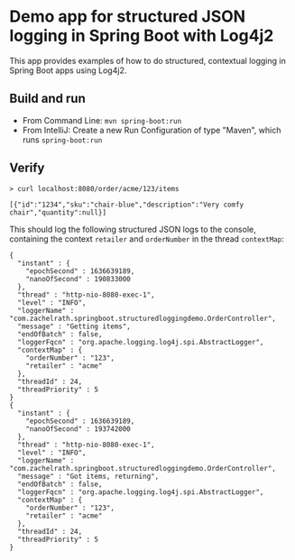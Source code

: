 # Demo app for structured JSON logging in Spring Boot with Log4j2

This app provides examples of how to do structured, contextual logging in Spring Boot apps using Log4j2.

## Build and run

- From Command Line: `mvn spring-boot:run`
- From IntelliJ: Create a new Run Configuration of type "Maven", which runs `spring-boot:run`

## Verify

```shell
> curl localhost:8080/order/acme/123/items

[{"id":"1234","sku":"chair-blue","description":"Very comfy chair","quantity":null}]
```

This should log the following structured JSON logs to the console, containing the context `retailer` and `orderNumber` in the thread `contextMap`: 

```shell
{
  "instant" : {
    "epochSecond" : 1636639189,
    "nanoOfSecond" : 190833000
  },
  "thread" : "http-nio-8080-exec-1",
  "level" : "INFO",
  "loggerName" : "com.zachelrath.springboot.structuredloggingdemo.OrderController",
  "message" : "Getting items",
  "endOfBatch" : false,
  "loggerFqcn" : "org.apache.logging.log4j.spi.AbstractLogger",
  "contextMap" : {
    "orderNumber" : "123",
    "retailer" : "acme"
  },
  "threadId" : 24,
  "threadPriority" : 5
}
{
  "instant" : {
    "epochSecond" : 1636639189,
    "nanoOfSecond" : 193742000
  },
  "thread" : "http-nio-8080-exec-1",
  "level" : "INFO",
  "loggerName" : "com.zachelrath.springboot.structuredloggingdemo.OrderController",
  "message" : "Got items, returning",
  "endOfBatch" : false,
  "loggerFqcn" : "org.apache.logging.log4j.spi.AbstractLogger",
  "contextMap" : {
    "orderNumber" : "123",
    "retailer" : "acme"
  },
  "threadId" : 24,
  "threadPriority" : 5
}

```